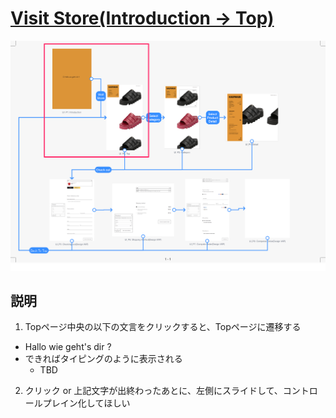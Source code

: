 # [Visit Store(Introduction -> Top)](SegueDetail/VisitStore/detail.md)

![VisitStore](VisitStore.png "VisitStore")

## 説明

1. Topページ中央の以下の文言をクリックすると、Topページに遷移する
  * Hallo wie geht's dir ?
  * できればタイピングのように表示される
    * TBD

2. クリック or 上記文字が出終わったあとに、左側にスライドして、コントロールプレイン化してほしい

